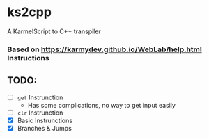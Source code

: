 # ks2cpp
A KarmelScript to C++ transpiler

### Based on https://karmydev.github.io/WebLab/help.html Instructions

## TODO:
- [ ] `get` Instrunction
  - Has some complications, no way to get input easily
- [ ] `clr` Instrunction
- [X] Basic Instrunctions
- [X] Branches & Jumps
